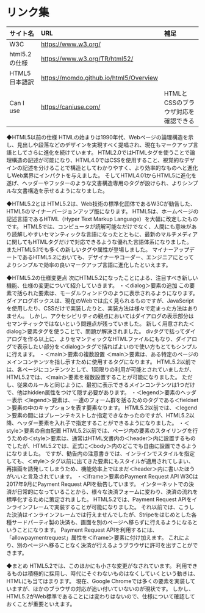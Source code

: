 # リンク集
|サイト名|URL|補足|
|:--|:--|:--|
|W3C|https://www.w3.org/||
|html5.2の仕様|https://www.w3.org/TR/html52/||
|HTML5日本語訳|https://momdo.github.io/html5/Overview||
|Can I use|https://caniuse.com/|HTMLとCSSのブラウザ対応を確認できる|


◆HTML5以前の仕様
HTMLの始まりは1990年代、Webページの論理構造を示し、見出しや段落などのデザインを実現すべく提唱され、現在もマークアップ言語としてさらに進化を続けています。
HTML2.0ではHTMLタグを使うことで論理構造の記述が可能になり、HTML4.0ではCSSを使用すること、視覚的なデザインの記述を分けることで構造としてわかりやすく、より効率的なものへと進化しWeb業界にインパクトを与えました。
そしてHTML4.01からHTML5に進化を遂げ、ヘッダーやフッターのような文書構造専用のタグが設けられ、よりシンプルな文書構造を示せるようになりました。
 
◆HTML5.2とは
HTML5.2は、Web技術の標準化団体であるW3Cが勧告した、HTML5のマイナーバージョンアップ版になります。
HTML5は、ホームページの記述言語であるHTML（Hyper Text Markup Language）を大幅に改定したものです。
HTML5では、コンピュータが読解可能なだけでなく、人間にも意味があり読解しやすいセマンティックな言語になったとともに、最新のマルチメディアに関してもHTMLタグだけで対応できるような優れた言語体系になりました。
またHTML5.1でも多くの新しいタグや属性が登場しました。
マイナーアップデートであるHTML5.2においても、デザイナーやコーダー、エンジニアにとってよりシンプルで効率の良いマークアップ言語に進化したといえます。
 
◆HTML5.2の仕様変更点
次にHTML5.2になったことによる、注目すべき新しい機能、仕様の変更について紹介していきます。
・＜dialog＞要素の追加
この要素で括られた要素は、モーダルウィンドウのように表示されるようになります。
ダイアログボックスは、現在のWebでは広く見られるものですが、JavaScriptを使用したり、CSSだけで実装したりと、実装方法は様々で定まった方法はありません。
しかし、アクセシビリティの観点においてはダイアログの表示部分はセマンティックではないという問題点が残っていました。
新しく用意された＜dialog＞要素タグを使うことで、問題が解決されました。
divタグで括ってダイアログを作る以上に、よりセマンティックなHTMLファイルにもなり、ダイアログで表示したい部分を＜dialog＞タグで括ればよいので使い方もとてもシンプルに行えます。
・＜main＞要素の複数設置
＜main＞要素は、ある特定のページのメインコンテンツを指し示すために使用するタグになります。
HTML5.2以前では、各ページにコンテンツとして、1回限りの利用が可能とされていましたが、HTML5.2では、＜main＞要素を複数設置することが可能になりました。
ただし、従来のルールと同じように、最初に表示できるメインコンテンツは1つだけで、他はhidden属性をつけて隠す必要があります。
・＜legend＞要素のヘッダー表示
＜legend＞要素は、一連のフォーム群を括るためのタグである＜fieldset＞要素の中のキャプションを表す要素なります。
HTML5.2以前では、＜legend＞要素の間にはプレーンテキストしか指定できなかったのですが、HTML5.2以降、ヘッダー要素を入れ子で指定することができるようになりました。
・＜style＞要素の自由配置
HTML5.2以前では、ページ内の要素のスタイリングを行うための＜style＞要素は、通常はHTML文書内の＜header＞内に設置するものでしたが、HTML5.2では、正式に＜body＞内のどこでも自由に設置できるようになりました。
ですが、勧告内の注意書きでは、インラインでスタイルを指定しても、＜style＞タグ以前に出てきた要素にもスタイルが適用されてしまい、再描画を誘発してしまうため、機能効率上ではまだ＜header＞内に書いたほうがいいと言及されています。
・＜iframe＞要素のPayment Request API
W3Cは2017年9月にPayment Request APIを勧告しています。
インターネットでの決済が日常的になっていることから、様々な決済フォームに変わり、決済の流れを標準化するために策定されました。
HTML5.2では、Payment Request APIをインラインフレームで実装することが可能になりました。
それ以前では、こうした決済はインラインフレームでは行えませんでしたが、Stripeをはじめとした各種サードパーティ製の決済も、画面を別のページへ移らずに行えるようになるということになります。
Payment Request APIを利用するには、「allowpaymentrequest」属性を＜iframe＞要素に付け加えます。
これにより、別のページへ移ることなく決済が行えるようブラウザに許可を出すことができます。
 
◆まとめ
HTML5.2では、このほかにも小さな変更がなされています。
利用できるものは積極的に採用し、時代にそぐわないものはなくしていくという動きは、HTMLにも当てはまります。
現在、Google Chromeでは多くの要素を実装していますが、ほかのブラウザの対応が追い付いていないのが現状です。
しかし、HTML5.2がWeb標準であることには変わりはないので、仕様について確認しておくことが重要といえます。